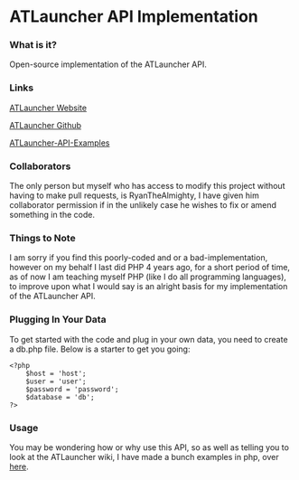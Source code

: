 ATLauncher API Implementation
=============================

### What is it?
Open-source implementation of the ATLauncher API.

### Links
[ATLauncher Website](http://www.atlauncher.com)

[ATLauncher Github](https://github.com/ATLauncher/ATLauncher)

[ATLauncher-API-Examples](https://github.com/lexware/ATLauncher-API-Examples)

### Collaborators
The only person but myself who has access to modify this project without having to make pull requests, is RyanTheAlmighty, I have given him collaborator permission if in the unlikely case he wishes to fix or amend something in the code.

### Things to Note
I am sorry if you find this poorly-coded and or a bad-implementation, however on my behalf I last did PHP 4 years ago, for a short period of time, as of now I am teaching myself PHP (like I do all programming languages), to improve upon what I would say is an alright basis for my implementation of the ATLauncher API.

### Plugging In Your Data
To get started with the code and plug in your own data, you need to create a db.php file. Below is a starter to get you going:

    <?php
		$host = 'host';
		$user = 'user';
		$password = 'password';
		$database = 'db';
	?>
	
### Usage
You may be wondering how or why use this API, so as well as telling you to look at the ATLauncher wiki, I have made a bunch examples in php, over [here](https://github.com/lexware/ATLauncher-API-Examples).
